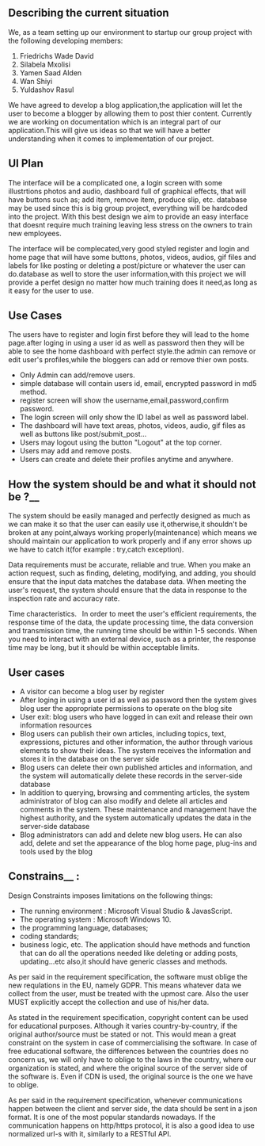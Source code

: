 ## Describing the current situation 
We, as a team setting up our environment to startup our group project with the following developing members: 
1. Friedrichs Wade David 
2. Silabela Mxolisi 
3. Yamen Saad Alden
4. Wan Shiyi 
5. Yuldashov Rasul 

 
We have agreed to develop a blog application,the application will let the user to become a blogger by allowing them to post thier content. Currently we are working on documentation which is an integral part of our application.This will give us ideas so that we will have a better understanding when it comes to implementation of our project. 
 
## UI Plan 
 
The interface will be a complicated one, a login screen with some illustrtions photos and audio, dashboard full  of graphical effects, that will have buttons such as; add item, remove item, produce slip, etc. database may be used since this is big group project, everything will be hardcoded into the project. With this best design we aim to provide an easy interface that doesnt require much training leaving less stress on the owners to train new employees.  
 
The interface will be complecated,very good styled register and login and home page that will have some buttons, photos, videos, audios, gif files and labels for like posting or deleting a post/picture or whatever the user can do.database as well to store the user information,with this project we will provide a perfet design no matter how much training does it need,as long as it easy for the user to use. 
 
## Use Cases 
 
The users have to register and login first before they will lead to the home page.after loging in using a user id as well as password then they will be able to see the home dashboard with perfect style.the admin can remove or edit user's profiles,while the bloggers can add or remove thier own posts. 
 
* Only Admin can add/remove users. 
* simple database will contain users id, email, encrypted password in md5 method.
* register screen will show the username,email,password,confirm password. 
* The login screen will only show the ID label as well as password label. 
* The dashboard will have text areas, photos, videos, audio, gif files as well as buttons like post/submit_post... 
* Users may logout using the button "Logout" at the top corner. 
* Users may add and remove posts. 
* Users can create and delete their profiles anytime and anywhere.
 
 
## How the system should be and what it should not be  ?__ 
 
The system should be easily managed and perfectly designed as much as we can make it so that the user can easily use it,otherwise,it shouldn't be broken at any point,always working properly(maintenance) which means we should maintain our application to work properly and if any error shows up we have to catch it(for example : try,catch exception). 
 
Data requirements must be accurate, reliable and true. When you make an action request, such as finding, deleting, modifying, and adding, you should ensure that the input data matches the database data. When meeting the user's request, the system should ensure that the data in response to the inspection rate and accuracy rate. 
 
Time characteristics.  
In order to meet the user's efficient requirements, the response time of the data, the update processing time, the data conversion and transmission time, the running time should be within 1-5 seconds. When you need to interact with an external device, such as a printer, the response time may be long, but it should be within acceptable limits. 
 
## User cases 
 
- A visitor can become a blog user by register 
- After loging in using a user id as well as password then the system gives blog user the appropriate permissions to operate on the blog site 
- User exit: blog users who have logged in can exit and release their own information resources 
- Blog users can publish their own articles, including topics, text, expressions, pictures and other information, the author through various elements to show their ideas. The system receives the information and stores it in the database on the server side 
- Blog users can delete their own published articles and information, and the system will automatically delete these records in the server-side database 
- In addition to querying, browsing and commenting articles, the system administrator of blog can also modify and delete all articles and comments in the system. These maintenance and management have the highest authority, and the system automatically updates the data in the server-side database 
- Blog administrators can add and delete new  blog users. He can also add, delete and set the appearance of the blog home page, plug-ins and tools used by the blog 
 
## Constrains__ : 
 
Design Constraints imposes limitations on the following things: 
* The running environment : Microsoft Visual Studio & JavasScript. 
* The operating system : Microsoft Windows 10. 
* the programming language, databases; 
* coding standards; 
* business logic, etc. 
The application should have methods and function that can do all the operations needed like deleting or adding posts, updating...etc also,it should have generic classes and methods. 
 
As per said in the requirement specification, the software must oblige the new requlations in the EU, namely GDPR. This means whatever data we collect from the user, must be treated with the upmost care. Also the user MUST explicitly accept the collection and use of his/her data. 
 
As stated in the requirement specification, copyright content can be used for educational purposes. Although it varies country-by-country, if the original author/source must be stated or not. This would mean a great constraint on the system in case of commercialising the software. In case of free educational software, the differences between the countries does no concern us, we will only have to oblige to the laws in the country, where our organization is stated, and where the original source of the server side of the software is. Even if CDN is used, the original source is the one we have to oblige. 
 
As per said in the requirement specification, whenever communications happen between the client and server side, the data should be sent in a json format. It is one of the most popular standards nowadays. If the communication happens on http/https protocol, it is also a good idea to use normalized url-s with it, similarly to a RESTful API. 

